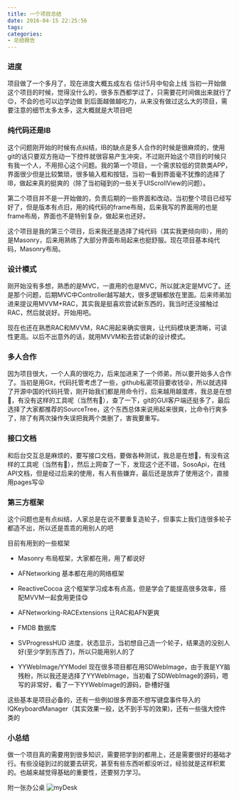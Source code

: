 ```yaml
---
title: 一个项目总结
date: 2016-04-15 22:25:56
tags:
categories:
- 总结报告
---
```


### 进度

项目做了一个多月了，现在进度大概五成左右
估计5月中旬会上线
当初一开始做这个项目的时候，觉得没什么的，很多东西都学过了，只需要花时间做出来就行了😌，不会的也可以边学边做
到后面越做越吃力，从来没有做过这么大的项目，需要注意的细节太多太多，这大概就是大项目吧

<!-- more -->

### 纯代码还是IB
这个问题刚开始的时候有点纠结，IB的缺点是多人合作的时候是很麻烦的，使用git的话只要双方拖动一下控件就很容易产生冲突，不过刚开始这个项目的时候只有我一个人，不用担心这个问题。我的第一个项目，一个需求较低的贷款类APP，界面很少但是比较繁琐，很多输入框和按钮，当初一看到界面毫不犹豫的选择了IB，做起来真的挺爽的（除了当初碰到的一些关于UIScrollView的问题）。

第二个项目并不是一开始做的，负责后期的一些界面和改动，当初整个项目已经写好了，但是版本有点旧，用的纯代码的frame布局，后来我写的界面用的也是frame布局，界面也不是特别复杂，做起来也还好。

这个项目是我的第三个项目，后来我还是选择了纯代码（其实我更倾向IB），用的是Masonry，后来用熟练了大部分界面布局起来也挺舒服。现在项目基本纯代码，Masonry布局。

### 设计模式
刚开始没有多想，熟悉的是MVC，一直用的也是MVC，所以就决定是MVC了。还是那个问题，后期MVC中Controller越写越大，很多逻辑都放在里面。后来师弟加进来提议用MVVM+RAC，其实我是挺喜欢尝试新东西的，我当时还没接触过RAC，然后就说好。开始用吧。

现在也还在熟悉RAC和MVVM，RAC用起来确实很爽，让代码模块更清晰，可读性更高。以后不出意外的话，就用MVVM和去尝试新的设计模式。

### 多人合作
因为项目很大，一个人真的很吃力，后来加进来了一个师弟，所以要开始多人合作了。当初是用Git，代码托管考虑了一些，github私密项目要收钱😝，所以就选择了开源中国的代码托管，刚开始我们都是用命令行，后来越用越蛋疼，我总是在想🤔，有没有这样的工具呢（当然有👏），查了一下，git的GUI客户端还挺多了，最后选择了大家都推荐的SourceTree，这个东西总体来说用起来很爽，比命令行爽多了，除了有两次操作失误把我两个类删了，害我要重写。

### 接口文档
和后台交互总是麻烦的，要写接口文档，要做各种测试，我总是在想🤔，有没有这样的工具呢（当然有👏），然后上网查了一下，发现这个还不错，SosoApi，在线API文档，但是经过后来的使用，有人有些嫌弃，最后还是放弃了使用这个，直接用pages写😝

### 第三方框架
这个问题也是有点纠结，人家总是在说不要重复造轮子，但事实上我们连很多轮子都造不出，所以还是乖乖的用别人的吧

目前有用到的一些框架
- Masonry
布局框架，大家都在用，用了都说好

- AFNetworking
基本都在用的网络框架

- ReactiveCocoa
这个框架学习成本有点高，但是学会了能提高很多效率，搭配MVVM一起食用更佳😋

- AFNetworking-RACExtensions
让RAC和AFN更爽

- FMDB
数据库

- SVProgressHUD
进度，状态显示，当初想自己造一个轮子，结果造的没别人好(至少学到东西了)，所以只能用别人的了

- YYWebImage/YYModel
现在很多项目都在用SDWebImage，由于我是YY脑残粉，所以我还是选择了YYWebImage，当初看了SDWebImage的源码，嗯写的非常好，看了一下YYWebImage的源码，卧槽好强

这些基本是项目必备的，还有一些例如很多界面不想写键盘事件导入的IQKeyboardManager（其实效果一般，达不到手写的效果)，还有一些强大控件类的

### 小总结
做一个项目真的需要用到很多知识，需要把学到的都用上，还是需要很好的基础才行。有些没碰到过的就要去研究，甚至有些东西听都没听过，经验就是这样积累的。也越来越觉得基础的重要性，还要努力学习。

附一张办公桌
![myDesk](http://7xsnb0.com2.z0.glb.clouddn.com/o_IMG_3225.JPG)

